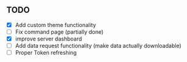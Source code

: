 ## TODO

- [x] Add custom theme functionality
- [ ] Fix command page (partially done)
- [x] improve server dashboard
- [ ] Add data request functionality (make data actually downloadable)
- [ ] Proper Token refreshing
